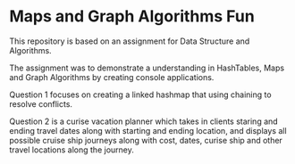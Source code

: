 # Maps and Graph Algorithms Fun

This repository is based on an assignment for Data Structure and Algorithms.

The assignment was to demonstrate a understanding in HashTables, Maps and Graph Algorithms by creating console applications.

Question 1 focuses on creating a linked hashmap that using chaining to resolve conflicts.

Question 2 is a curise vacation planner which takes in clients staring and ending travel dates along with starting and ending location, and displays all possible cruise ship journeys along with cost, dates, curise ship and other travel locations along the journey. 
